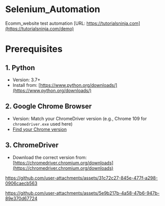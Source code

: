 
# Selenium_Automation
Ecomm_website test automation
[URL: https://tutorialsninja.com](https://tutorialsninja.com/demo)
# Prerequisites

## 1. Python
- Version: 3.7+  
- Install from: [https://www.python.org/downloads/](https://www.python.org/downloads/)

## 2. Google Chrome Browser
- Version: Match your ChromeDriver version (e.g., Chrome 109 for `chromedriver.exe` used here)  
- [Find your Chrome version](chrome://settings/help)

## 3. ChromeDriver
- Download the correct version from: [https://chromedriver.chromium.org/downloads](https://chromedriver.chromium.org/downloads)


https://github.com/user-attachments/assets/31c72c27-845e-477f-a298-0906caecb563


https://github.com/user-attachments/assets/5e9b217b-4a58-47b6-947b-89e370d67724


